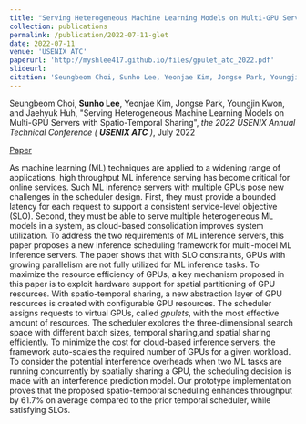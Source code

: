 ```yaml
---
title: "Serving Heterogeneous Machine Learning Models on Multi-GPU Servers with Spatio-Temporal Sharing"
collection: publications
permalink: /publication/2022-07-11-glet
date: 2022-07-11
venue: 'USENIX ATC'
paperurl: 'http://myshlee417.github.io/files/gpulet_atc_2022.pdf'
slideurl: 
citation: 'Seungbeom Choi, Sunho Lee, Yeonjae Kim, Jongse Park, Youngjin Kwon, and Jaehyuk Huh, &quot;Serving Heterogeneous Machine Learning Models on Multi-GPU Servers with Spatio-Temporal Sharing&quot;, the 2022 USENIX Annual Technical Conference (USENIX ATC), July 2022'
---
```

Seungbeom Choi, **Sunho Lee**, Yeonjae Kim, Jongse Park, Youngjin Kwon, and Jaehyuk Huh, &quot;Serving Heterogeneous Machine Learning Models on Multi-GPU Servers with Spatio-Temporal Sharing&quot;, *the 2022 USENIX Annual Technical Conference (* ***USENIX ATC*** *)*, July 2022

[Paper](http://myshlee417.github.io/files/gpulet_atc_2022.pdf)
<!-- [Slide](http://myshlee417.github.io/files/tnpu_slide_hpca_2022.pdf) -->

As machine learning (ML) techniques are applied to a widening range of applications, high throughput ML inference serving has become critical for online services. Such ML inference servers with multiple GPUs pose new challenges in the scheduler design. First, they must provide a bounded latency for each request to support a consistent service-level objective (SLO). Second, they must be able to serve multiple heterogeneous ML models in a system, as cloud-based consolidation improves system utilization. To address the two requirements of ML inference servers, this paper proposes a new inference scheduling framework for multi-model ML inference servers. The paper shows that with SLO constraints, GPUs with growing parallelism are not fully utilized for ML inference tasks. To maximize the resource efficiency of GPUs, a key mechanism proposed in this paper is to exploit hardware support for spatial partitioning of GPU resources. With spatio-temporal sharing, a new abstraction layer of GPU resources is created with configurable GPU resources. The scheduler assigns requests to virtual GPUs, called *gpulets*, with the most effective amount of resources. The scheduler explores the three-dimensional search space with different batch sizes, temporal sharing,and spatial sharing efficiently. To minimize the cost for cloud-based inference servers, the framework auto-scales the required number of GPUs for a given workload. To consider the potential interference overheads when two ML tasks are running concurrently by spatially sharing a GPU, the scheduling decision is made with an interference prediction model. Our prototype implementation proves that the proposed spatio-temporal scheduling enhances throughput by 61.7% on average compared to the prior temporal scheduler, while satisfying SLOs.
